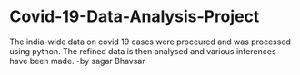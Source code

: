 # Covid-19-Data-Analysis-Project
The india-wide data on covid 19 cases were proccured and was processed using python. The refined data is then analysed and various inferences have been made.
-by sagar Bhavsar
